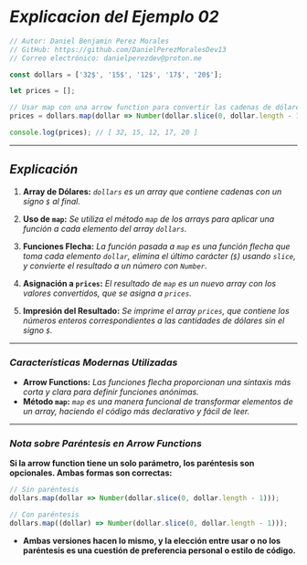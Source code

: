 <!-- Autor: Daniel Benjamin Perez Morales -->
<!-- GitHub: https://github.com/DanielPerezMoralesDev13 -->
<!-- Correo electrónico: danielperezdev@proton.me -->

# ***Explicacion del Ejemplo 02***

```javascript
// Autor: Daniel Benjamin Perez Morales
// GitHub: https://github.com/DanielPerezMoralesDev13
// Correo electrónico: danielperezdev@proton.me

const dollars = ['32$', '15$', '12$', '17$', '20$'];

let prices = [];

// Usar map con una arrow function para convertir las cadenas de dólares a números
prices = dollars.map(dollar => Number(dollar.slice(0, dollar.length - 1)));

console.log(prices); // [ 32, 15, 12, 17, 20 ]
```

---

## ***Explicación***

1. **Array de Dólares:** *`dollars` es un array que contiene cadenas con un signo `$` al final.*

2. **Uso de `map`:** *Se utiliza el método `map` de los arrays para aplicar una función a cada elemento del array `dollars`.*

3. **Funciones Flecha:** *La función pasada a `map` es una función flecha que toma cada elemento `dollar`, elimina el último carácter (`$`) usando `slice`, y convierte el resultado a un número con `Number`.*

4. **Asignación a `prices`:** *El resultado de `map` es un nuevo array con los valores convertidos, que se asigna a `prices`.*

5. **Impresión del Resultado:** *Se imprime el array `prices`, que contiene los números enteros correspondientes a las cantidades de dólares sin el signo `$`.*

---

### ***Características Modernas Utilizadas***

- **Arrow Functions:** *Las funciones flecha proporcionan una sintaxis más corta y clara para definir funciones anónimas.*
- **Método `map`:** *`map` es una manera funcional de transformar elementos de un array, haciendo el código más declarativo y fácil de leer.*

---

### ***Nota sobre Paréntesis en Arrow Functions***

**Si la arrow function tiene un solo parámetro, los paréntesis son opcionales. Ambas formas son correctas:**

```javascript
// Sin paréntesis
dollars.map(dollar => Number(dollar.slice(0, dollar.length - 1)));

// Con paréntesis
dollars.map((dollar) => Number(dollar.slice(0, dollar.length - 1)));
```

- **Ambas versiones hacen lo mismo, y la elección entre usar o no los paréntesis es una cuestión de preferencia personal o estilo de código.**
